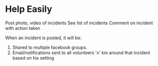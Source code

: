 Help Easily
===========

Post photo, video of incidents
See list of incidents
Comment on incident with action taken

When an incident is posted, it will be:
1. Shared to multiple facebook groups.
2. Email/notifications sent to all volunteers 'x' km around that incident based on his setting
